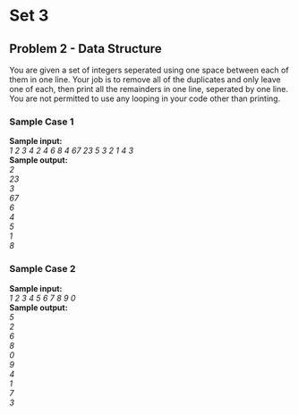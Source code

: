# Set 3
## Problem 2 - Data Structure
You are given a set of integers seperated using one space between each of them in one line. Your job is to remove all of the duplicates and only leave one of each, then print all the remainders in one line, seperated by one line. You are not permitted to use any looping in your code other than printing.

### Sample Case 1
<b>Sample input:</b><br>
<i>
1 2 3 4 2 4 6 8 4 67 23 5 3 2 1 4 3
</i>
<br>
<b>Sample output:</b><br>
<i>
2<br>
23<br>
3<br>
67<br>
6<br>
4<br>
5<br>
1<br>
8<br>
</i>

### Sample Case 2
<b>Sample input:</b><br>
<i>
1 2 3 4 5 6 7 8 9 0
</i>
<br>
<b>Sample output:</b><br>
<i>
5<br>
2<br>
6<br>
8<br>
0<br>
9<br>
4<br>
1<br>
7<br>
3
</i>
